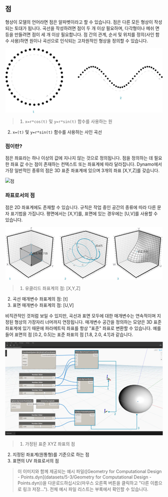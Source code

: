 

## 점

형상이 모델의 언어라면 점은 알파벳이라고 할 수 있습니다. 점은 다른 모든 형상이 작성되는 토대가 됩니다. 곡선을 작성하려면 점이 두 개 이상 필요하며, 다각형이나 메쉬 면 등을 만들려면 점이 세 개 이상 필요합니다. 점 간의 관계, 순서 및 위치를 정의(사인 함수 사용)하면 원이나 곡선으로 인식되는 고차원적인 형상을 정의할 수 있습니다.

![점 대 곡선](images/5-3/PointsAsBuildingBlocks-1.jpg)

> 1. ```x=r*cos(t)``` 및 ```y=r*sin(t)``` 함수를 사용하는 원
2. ```x=(t)``` 및 ```y=r*sin(t)``` 함수를 사용하는 사인 곡선

### 점이란?

점은 좌표라는 하나 이상의 값에 지나지 않는 것으로 정의됩니다. 점을 정의하는 데 필요한 좌표 값 수는 점이 존재하는 컨텍스트 또는 좌표계에 따라 달라집니다. Dynamo에서 가장 일반적인 종류의 점은 3D 표준 좌표계에 있으며 3개의 좌표 [X,Y,Z]를 갖습니다.

![점](images/5-3/Point.jpg)

### 좌표로서의 점

점은 2D 좌표계에도 존재할 수 있습니다. 규칙은 작업 중인 공간의 종류에 따라 다른 문자 표기법을 가집니다. 평면에서는 [X,Y]를, 표면에 있는 경우에는 [U,V]를 사용할 수 있습니다.

![좌표로서의 점](images/5-3/Coordinates.jpg)

> 1. 유클리드 좌표계의 점: [X,Y,Z]
2. 곡선 매개변수 좌표계의 점: [t]
3. 표면 매개변수 좌표계의 점: [U,V]

비직관적인 것처럼 보일 수 있지만, 곡선과 표면 모두에 대한 매개변수는 연속적이며 지정된 형상의 가장자리 너머까지 연장됩니다. 매개변수 공간을 정의하는 모양은 3D 표준 좌표계에 있기 때문에 파라메트릭 좌표를 항상 "표준" 좌표로 변환할 수 있습니다. 예를 들어 표면의 점 [0.2, 0.5]는 표준 좌표의 점 [1.8, 2.0, 4.1]과 같습니다.

![Dynamo의 점](images/5-3/Dynamo-Points.jpg)

> 1. 가정된 표준 XYZ 좌표의 점
2. 지정된 좌표계(원통형)를 기준으로 하는 점
3. 표면의 UV 좌표로서의 점
> 이 이미지와 함께 제공되는 예시 파일([Geometry for Computational Design - Points.dyn](datasets/5-3/Geometry for Computational Design - Points.dyn))을 다운로드하십시오(마우스 오른쪽 버튼을 클릭하고 "다른 이름으로 링크 저장..."). 전체 예시 파일 리스트는 부록에서 확인할 수 있습니다.

